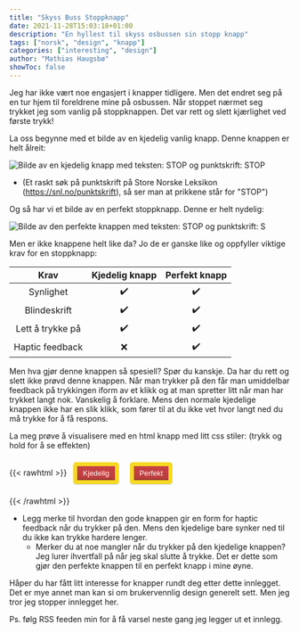 ```yaml
---
title: "Skyss Buss Stoppknapp"
date: 2021-11-28T15:03:18+01:00
description: "En hyllest til skyss osbussen sin stopp knapp"
tags: ["norsk", "design", "knapp"]
categories: ["interesting", "design"]
author: "Mathias Haugsbø"
showToc: false
---
```


Jeg har ikke vært noe engasjert i knapper tidligere. Men det endret seg på en tur hjem til foreldrene mine på osbussen. Når stoppet nærmet seg trykket jeg som vanlig på stoppknappen. Det var rett og slett kjærlighet ved første trykk!

La oss begynne med et bilde av en kjedelig vanlig knapp. Denne knappen er helt ålreit:

![Bilde av en kjedelig knapp med teksten: STOP og punktskrift: STOP](/buss-stoppknapp/normal-kjedelig-knapp.jpg)

- (Et raskt søk på punktskrift på Store Norske Leksikon (https://snl.no/punktskrift), så ser man at prikkene står for "STOP")

Og så har vi et bilde av en perfekt stoppknapp. Denne er helt nydelig:

![Bilde av den perfekte knappen med teksten: STOP og punktskrift: S](/buss-stoppknapp/perfekt-stoppknapp.jpg)

Men er ikke knappene helt like da? Jo de er ganske like og oppfyller viktige krav for en stoppknapp:

|       Krav       | Kjedelig knapp | Perfekt knapp |
| :--------------: | :------------: | :-----------: |
|    Synlighet     |       ✔️       |      ✔️       |
|   Blindeskrift   |       ✔️       |      ✔️       |
| Lett å trykke på |       ✔️       |      ✔️       |
| Haptic feedback  |       ❌       |      ✔️       |

Men hva gjør denne knappen så spesiell? Spør du kanskje. Da har du rett og slett ikke prøvd denne knappen. Når man trykker på den får man umiddelbar feedback på trykkingen iform av et klikk og at man spretter litt når man har trykket langt nok. Vanskelig å forklare. Mens den normale kjedelige knappen ikke har en slik klikk, som fører til at du ikke vet hvor langt ned du må trykke for å få respons.

La meg prøve å visualisere med en html knapp med litt css stiler: (trykk og hold for å se effekten)

{{< rawhtml >}}
<button class="knapp kjedelig">Kjedelig</button>
<button class="knapp perfekt">Perfekt</button>

<style>
.knapp {
    border: 7px solid #F6D922;
    border-radius: 5px;
    padding: 5px 10px;
    margin: 8px;
    background-color: #C74243;
    color: white;
    transition: all 0.2s;
    box-shadow:
		0 1px 2px rgba(0,0,0,0.2),
		inset 0 -2px 0 rgba(0,0,0,0.25),
		inset 0 -30px 30px -30px rgba(0,0,0,0.15);
    -webkit-user-select: none;  /* Chrome all / Safari all */
    -moz-user-select: none;     /* Firefox all */
    -ms-user-select: none;      /* IE 10+ */
    user-select: none;          /* Likely future */ 
}
.kjedelig:active {
    transform: translateY(4px);
    box-shadow:
		0 0 0 rgba(0,0,0,0),
		inset 0 2px 2px rgba(0,0,0,0.6),
		inset 0 -30px 30px -30px rgba(0,0,0,0.5),
		0 2px 0 rgba(255,255,255,0.5);
}

.perfekt:active {
    
    animation: push 0.2s;
}
@keyframes push{
    0% {
        transform: translateY(3px);
    }
  75%  {
      transform: translateY(4px);
      box-shadow:
		0 0 0 rgba(0,0,0,0),
		inset 0 2px 2px rgba(0,0,0,0.6),
		inset 0 -30px 30px -30px rgba(0,0,0,0.5),
		0 2px 0 rgba(255,255,255,0.5);
    }
  100% {transform: translateY(3px);}
}
</style>

{{< /rawhtml >}}

- Legg merke til hvordan den gode knappen gir en form for haptic feedback når du trykker på den. Mens den kjedelige bare synker ned til du ikke kan trykke hardere lenger.
  - Merker du at noe mangler når du trykker på den kjedelige knappen? Jeg lurer ihvertfall på når jeg skal slutte å trykke. Det er dette som gjør den perfekte knappen til en perfekt knapp i mine øyne.

Håper du har fått litt interesse for knapper rundt deg etter dette innlegget. Det er mye annet man kan si om brukervennlig design generelt sett. Men jeg tror jeg stopper innlegget her.

Ps. følg RSS feeden min for å få varsel neste gang jeg legger ut et innlegg.

